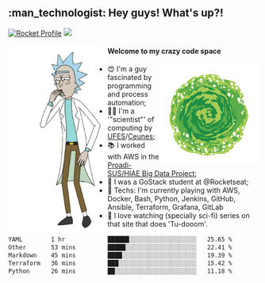 
<h2> :man_technologist: Hey guys! What's up?!</h2>
                                                                         
[![Rocket Profile](https://img.shields.io/static/v1?label=Rocketseat&message=Profile&colorA=purple&color=black&logo=Rocket&logoColor=white)](https://app.rocketseat.com.br/me/elyabe)
<a href="https://www.linkedin.com/in/elyabe/"><img src="https://img.shields.io/badge/LinkedIn-informational?logo=linkedin"/></a>

<img align='left' src="https://raw.githubusercontent.com/Elyabe/Elyabe/master/images/rick-dancing.gif" width='200'>

                       
#### Welcome to my crazy code space 
<img align='right' src="https://raw.githubusercontent.com/Elyabe/elyabe/master/images/portal-3.gif" width='200'>

- :heart_eyes: I'm a guy fascinated by programming and process automation; 
- :office_worker: I'm a '"scientist"' of computing by [UFES](http://ufes.br)/[Ceunes](http://ceunes.ufes.br);
- :books: I worked with AWS in the [Proadi-SUS/HIAE Big Data Project](https://hospitais.proadi-sus.org.br/projetos/24/big-data);
- :rocket: I was a GoStack student at @Rocketseat;
- :green_heart: Techs: I'm currently playing with AWS, Docker, Bash, Python, Jenkins, GitHub, Ansible, Terraform, Grafana, GitLab
- :movie_camera: I love watching (specially sci-fi) series on that site that does 'Tu-dooom'.

<!--START_SECTION:waka-->
```text
YAML        1 hr            ██████░░░░░░░░░░░░░░░░░░░   25.65 % 
Other       53 mins         █████░░░░░░░░░░░░░░░░░░░░   22.41 % 
Markdown    45 mins         ████░░░░░░░░░░░░░░░░░░░░░   19.39 % 
Terraform   36 mins         ███░░░░░░░░░░░░░░░░░░░░░░   15.42 % 
Python      26 mins         ██░░░░░░░░░░░░░░░░░░░░░░░   11.18 %
```
<!--END_SECTION:waka-->
